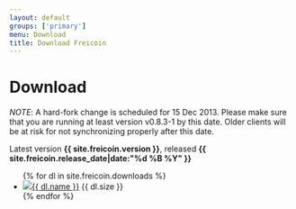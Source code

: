 ```yaml
---
layout: default
groups: ['primary']
menu: Download
title: Download Freicoin
---
```


<h1>Download</h1>

*NOTE*: A hard-fork change is scheduled for 15 Dec 2013. Please make sure that you are running at least version v0.8.3-1 by this date. Older clients will be at risk for not synchronizing properly after this date.

Latest version <strong>{{ site.freicoin.version }}</strong>, released <strong>{{ site.freicoin.release_date|date:"%d %B %Y" }}</strong>

<div>
	<ul class="nostyle">
{% for dl in site.freicoin.downloads %}
		<li><img src="{{ dl.icon }}" class="os_icon" /><a href="{{ dl.link }}">{{ dl.name }}</a> {{ dl.size }}</li>
{% endfor %}
	</ul>
</div>
